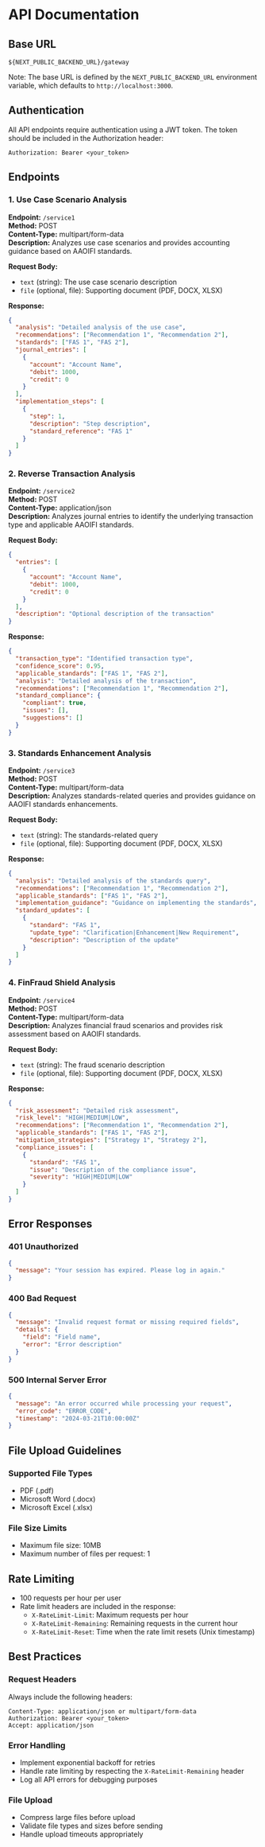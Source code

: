 # API Documentation

## Base URL
```
${NEXT_PUBLIC_BACKEND_URL}/gateway
```
Note: The base URL is defined by the `NEXT_PUBLIC_BACKEND_URL` environment variable, which defaults to `http://localhost:3000`.

## Authentication
All API endpoints require authentication using a JWT token. The token should be included in the Authorization header:
```
Authorization: Bearer <your_token>
```

## Endpoints

### 1. Use Case Scenario Analysis
**Endpoint:** `/service1`  
**Method:** POST  
**Content-Type:** multipart/form-data  
**Description:** Analyzes use case scenarios and provides accounting guidance based on AAOIFI standards.

**Request Body:**
- `text` (string): The use case scenario description
- `file` (optional, file): Supporting document (PDF, DOCX, XLSX)

**Response:**
```json
{
  "analysis": "Detailed analysis of the use case",
  "recommendations": ["Recommendation 1", "Recommendation 2"],
  "standards": ["FAS 1", "FAS 2"],
  "journal_entries": [
    {
      "account": "Account Name",
      "debit": 1000,
      "credit": 0
    }
  ],
  "implementation_steps": [
    {
      "step": 1,
      "description": "Step description",
      "standard_reference": "FAS 1"
    }
  ]
}
```

### 2. Reverse Transaction Analysis
**Endpoint:** `/service2`  
**Method:** POST  
**Content-Type:** application/json  
**Description:** Analyzes journal entries to identify the underlying transaction type and applicable AAOIFI standards.

**Request Body:**
```json
{
  "entries": [
    {
      "account": "Account Name",
      "debit": 1000,
      "credit": 0
    }
  ],
  "description": "Optional description of the transaction"
}
```

**Response:**
```json
{
  "transaction_type": "Identified transaction type",
  "confidence_score": 0.95,
  "applicable_standards": ["FAS 1", "FAS 2"],
  "analysis": "Detailed analysis of the transaction",
  "recommendations": ["Recommendation 1", "Recommendation 2"],
  "standard_compliance": {
    "compliant": true,
    "issues": [],
    "suggestions": []
  }
}
```

### 3. Standards Enhancement Analysis
**Endpoint:** `/service3`  
**Method:** POST  
**Content-Type:** multipart/form-data  
**Description:** Analyzes standards-related queries and provides guidance on AAOIFI standards enhancements.

**Request Body:**
- `text` (string): The standards-related query
- `file` (optional, file): Supporting document (PDF, DOCX, XLSX)

**Response:**
```json
{
  "analysis": "Detailed analysis of the standards query",
  "recommendations": ["Recommendation 1", "Recommendation 2"],
  "applicable_standards": ["FAS 1", "FAS 2"],
  "implementation_guidance": "Guidance on implementing the standards",
  "standard_updates": [
    {
      "standard": "FAS 1",
      "update_type": "Clarification|Enhancement|New Requirement",
      "description": "Description of the update"
    }
  ]
}
```

### 4. FinFraud Shield Analysis
**Endpoint:** `/service4`  
**Method:** POST  
**Content-Type:** multipart/form-data  
**Description:** Analyzes financial fraud scenarios and provides risk assessment based on AAOIFI standards.

**Request Body:**
- `text` (string): The fraud scenario description
- `file` (optional, file): Supporting document (PDF, DOCX, XLSX)

**Response:**
```json
{
  "risk_assessment": "Detailed risk assessment",
  "risk_level": "HIGH|MEDIUM|LOW",
  "recommendations": ["Recommendation 1", "Recommendation 2"],
  "applicable_standards": ["FAS 1", "FAS 2"],
  "mitigation_strategies": ["Strategy 1", "Strategy 2"],
  "compliance_issues": [
    {
      "standard": "FAS 1",
      "issue": "Description of the compliance issue",
      "severity": "HIGH|MEDIUM|LOW"
    }
  ]
}
```

## Error Responses

### 401 Unauthorized
```json
{
  "message": "Your session has expired. Please log in again."
}
```

### 400 Bad Request
```json
{
  "message": "Invalid request format or missing required fields",
  "details": {
    "field": "Field name",
    "error": "Error description"
  }
}
```

### 500 Internal Server Error
```json
{
  "message": "An error occurred while processing your request",
  "error_code": "ERROR_CODE",
  "timestamp": "2024-03-21T10:00:00Z"
}
```

## File Upload Guidelines

### Supported File Types
- PDF (.pdf)
- Microsoft Word (.docx)
- Microsoft Excel (.xlsx)

### File Size Limits
- Maximum file size: 10MB
- Maximum number of files per request: 1

## Rate Limiting
- 100 requests per hour per user
- Rate limit headers are included in the response:
  - `X-RateLimit-Limit`: Maximum requests per hour
  - `X-RateLimit-Remaining`: Remaining requests in the current hour
  - `X-RateLimit-Reset`: Time when the rate limit resets (Unix timestamp)

## Best Practices

### Request Headers
Always include the following headers:
```
Content-Type: application/json or multipart/form-data
Authorization: Bearer <your_token>
Accept: application/json
```

### Error Handling
- Implement exponential backoff for retries
- Handle rate limiting by respecting the `X-RateLimit-Remaining` header
- Log all API errors for debugging purposes

### File Upload
- Compress large files before upload
- Validate file types and sizes before sending
- Handle upload timeouts appropriately 
